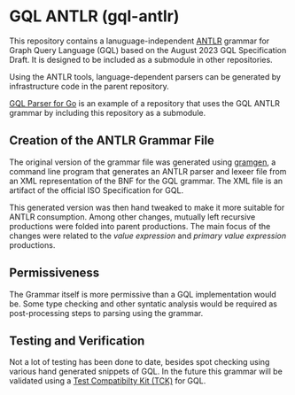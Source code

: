 # GQL ANTLR (gql-antlr)
This repository contains a lanuguage-independent [ANTLR](https://www.antlr.org/) grammar for Graph Query Language (GQL) based on the August 2023
GQL Specification Draft. It is designed to be included as a submodule in other
repositories.

Using the ANTLR tools, language-dependent parsers can be generated by infrastructure
code in the parent repository.

[GQL Parser for Go](https://github.com/mburbidg/gql-parser) is an example of a repository that uses the GQL ANTLR grammar by including this repository as a submodule.

## Creation of the ANTLR Grammar File
The original version of the grammar file was generated using [gramgen](https://github.com/mburbidg/gramgen),
a command line program that generates an ANTLR parser and lexeer file from an XML representation of the BNF for the GQL grammar. The XML file is
an artifact of the official ISO Specification for GQL.

This generated version was then hand tweaked to make it more suitable for
ANTLR consumption. Among other changes, mutually left recursive productions were folded into
parent productions. The main focus of the changes were related to the _value expression_
and _primary value expression_ productions.

## Permissiveness
The Grammar itself is more permissive than a GQL implementation would be. Some
type checking and other syntatic analysis would be required as post-processing
steps to parsing using the grammar.

## Testing and Verification
Not a lot of testing has been done to date, besides spot checking using
various hand generated snippets of GQL. In the future this grammar will be
validated using a [Test Compatibilty Kit (TCK)](https://en.wikipedia.org/wiki/Technology_Compatibility_Kit) for GQL.
